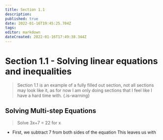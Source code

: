 ```yaml
---
title: Section 1.1
description: 
published: true
date: 2022-01-16T19:45:25.704Z
tags: 
editor: markdown
dateCreated: 2022-01-16T17:49:38.344Z
---
```


# Section 1.1 - Solving linear equations and inequalities 

> Section 1.1 is an example of a fully filled out section, not all sections may look like it, as for now I am only doing sections that I feel like I have a hard time with. 
{.is-warning}

## Solving Multi-step Equations
> Solve 3x+7 = 22 for x  

* First, we subtract 7 from both sides of the equation
 This leaves us with 